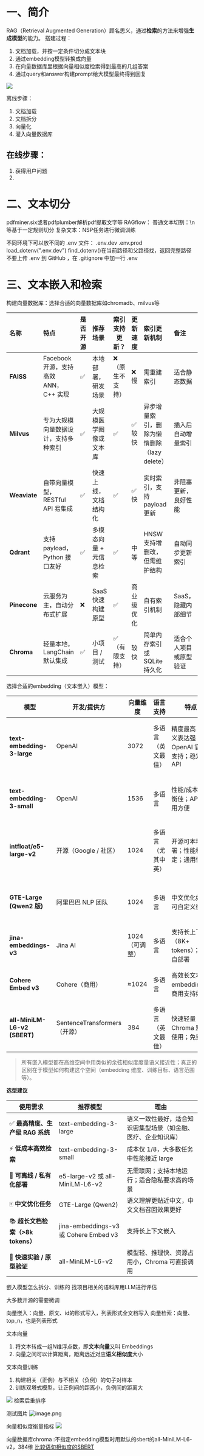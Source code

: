 # 一、简介
RAG（Retrieval Augmented Generation）顾名思义，通过**检索**的方法来增强**生成模型**的能力。
搭建过程：
1. 文档加载，并按一定条件切分成文本块
2. 通过embedding模型转换成向量
3. 在向量数据库里根据向量相似度检索得到最高的几组答案
4. 通过query和answer构建prompt给大模型最终得到回复

![](https://cdn.jsdelivr.net/gh/Zsyyxrs/picgo-images/img/rag.png)

离线步骤：
1. 文档加载
2. 文档拆分
3. 向量化
4. 灌入向量数据库
## 在线步骤：
1. 获得用户问题
2. 

# 二、文本切分
pdfminer.six或者pdfplumber解析pdf提取文字等
RAGflow：
普通文本切割：\n 等基于一定规则切分
复杂文本：NSP任务进行微调训练



不同环境下可以放不同的 .env 文件：
.env.dev
.env.prod
load_dotenv(".env.dev")
find_dotenv()在当前路径和父路径找，返回完整路径
不要上传 .env 到 GitHub ，在 .gitignore 中加一行 .env



# 三、文本嵌入和检索
构建向量数据库：选择合适的向量数据库如chromadb、milvus等

| 名称           | 特点                          | 是否开源 | 推荐场景          | 索引支持更新？  | 更新速度  | 索引更新机制                      | 备注          |
| :----------- | :-------------------------- | ---- | :------------ | -------- | ----- | :-------------------------- | :---------- |
| **FAISS**    | Facebook 开源，支持高效 ANN，C++ 实现 | ✅    | 本地部署，研发场景     | ❌（原生不支持） | ❌ 慢   | 需重建索引                       | 适合静态数据      |
| **Milvus**   | 专为大规模向量数据设计，支持多种索引          | ✅    | 大规模医学图像或文本库   | ✅        | ✅ 较快  | 异步增量索引，删除为懒惰删除（lazy delete） | 插入后自动增量索引   |
| **Weaviate** | 自带向量模型，RESTful API 易集成      | ✅    | 快速上线，文档结构化    | ✅        | ✅ 快   | 实时索引，支持 payload 更新          | 非阻塞更新，良好性能  |
| **Qdrant**   | 支持 payload，Python 接口友好      | ✅    | 多模态向量 + 元信息检索 | ✅        | 中等    | HNSW 支持增删改，但需维护结构           | 自动同步更新索引    |
| **Pinecone** | 云服务为主，自动分布式扩展               | ❌    | SaaS 快速构建原型   | ✅        | 商业级优化 | 自有索引机制                      | SaaS，隐藏内部细节 |
| **Chroma**   | 轻量本地，LangChain 默认集成         | ✅    | 小项目 / 测试      | ✅（有限支持）  | 较快    | 简单内存索引或 SQLite 持久化          | 适合个人项目或原型验证 |
选择合适的embedding（文本嵌入）模型：

| **模型**                       | **开发/提供方**               | **向量维度**  | **语言支持**  | **特点**                       | **局限**           | **推荐场景**            |
| ---------------------------- | ------------------------ | --------- | --------- | ---------------------------- | ---------------- | ------------------- |
| **text-embedding-3-large**   | OpenAI                   | 3072      | 多语言（英文最佳） | 精度最高；语义表达强；OpenAI 官方支持；稳定API | 成本高；黑箱；需联网       | 企业级 RAG、语义检索、高质量知识库 |
| **text-embedding-3-small**   | OpenAI                   | 1536      | 多语言       | 性能/成本平衡佳；API 使用方便            | 精度略低于 large；仍需付费 | 中小规模知识库、快速检索场景      |
| **intfloat/e5-large-v2**     | 开源（Google / 社区）          | 1024      | 多语言（尤其中英） | 开源可本地部署；性能稳定；通用性强            | 需 GPU 资源；速度略慢    | 自主部署、RAG 检索、跨语言搜索   |
| **GTE-Large (Qwen2 版)**      | 阿里巴巴 NLP 团队              | 1024      | 多语言       | 中文优化好；可自定义微调                 | 开源生态较新           | 中文语义检索、垂直领域问答       |
| **jina-embeddings-v3**       | Jina AI                  | 1024（可调整） | 多语言       | 支持长上下文（8K+ tokens）；可自部署      | 新模型，社区尚小         | 长文档检索、多语知识库         |
| **Cohere Embed v3**          | Cohere（商用）               | ≈1024     | 多语言       | 高效长文本 embedding；商用支持好        | 需付费；不可自部署        | 企业检索、知识问答           |
| **all-MiniLM-L6-v2 (SBERT)** | SentenceTransformers（开源） | 384       | 多语言（英文最佳） | 快速轻量；Chroma 默认使用；免费          | 语义精度低于大型模型       | 原型验证、本地实验、小型项目      |

> 所有嵌入模型都在高维空间中用类似的余弦相似度度量语义接近性；真正的区别在于模型如何构建这个空间（embedding 维度、训练目标、语言范围等）。

**选型建议**

| **使用需求**                  | **推荐模型**                             | **理由**                          |
| ------------------------- | ------------------------------------ | ------------------------------- |
| ✅ **最高精度、生产级 RAG 系统**     | text-embedding-3-large               | 语义一致性最好，适合知识密集型场景（如金融、医疗、企业知识库） |
| ⚡️ **低成本高效检索**            | text-embedding-3-small               | 成本仅 1/8，大多数任务中性能接近 large        |
| 🧠 **可离线 / 私有化部署**        | e5-large-v2 或 all-MiniLM-L6-v2       | 无需联网；支持本地运行；适合隐私要求高的场景          |
| 🀄️ **中文优化任务**            | GTE-Large (Qwen2)                    | 语义理解更贴近中文，中文文档召回效果更好            |
| 📚 **超长文档检索（>8k tokens）** | jina-embeddings-v3 或 Cohere Embed v3 | 支持长上下文嵌入                        |
| 🧪 **快速实验 / 原型验证**        | all-MiniLM-L6-v2                     | 模型轻、推理快、资源占用小，Chroma 可直接调用      |

嵌入模型怎么拆分、训练的 
找项目相关的语料库用LLM进行评估

大多数开源的需要微调

向量嵌入：向量、原文、id的形式写入，列表形式全文档写入
向量检索：向量、top_n，也是列表形式

文本向量
1. 将文本转成一组*N*维浮点数，即**文本向量**又叫 Embeddings
2. 向量之间可以计算距离，距离远近对应**语义相似度**大小

文本向量训练
1. 构建相关（正例）与不相关（负例）的句子对样本
2. 训练双塔式模型，让正例间的距离小，负例间的距离大

![](https://cdn.jsdelivr.net/gh/Zsyyxrs/picgo-images/img/sbert.png)
检索后重排序




测试图片
![image.png](https://cdn.jsdelivr.net/gh/Zsyyxrs/picgo-images/img/20251027225616935.png)

向量相似度衡量指标
![](https://cdn.jsdelivr.net/gh/Zsyyxrs/picgo-images/img/sim.png)


向量数据库chroma :不指定embedding模型时用默认的sbert的all-MiniLM-L6-v2，384维
[比较语句相似度的SBERT](https://www.sbert.net/)

